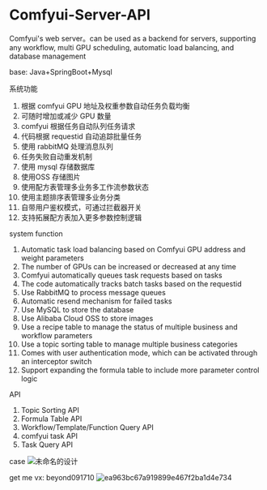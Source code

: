 # Comfyui-Server-API
Comfyui's web server。can be used as a backend for servers, supporting any workflow, multi GPU scheduling, automatic load balancing, and database management

base: Java+SpringBoot+Mysql

系统功能
1. 根据 comfyui GPU 地址及权重参数自动任务负载均衡
2. 可随时增加或减少 GPU 数量
3. comfyui 根据任务自动队列任务请求
4. 代码根据 requestid 自动追踪批量任务
5. 使用 rabbitMQ 处理消息队列
6. 任务失败自动重发机制
7. 使用 mysql 存储数据库
8. 使用OSS 存储图片
9. 使用配方表管理多业务多工作流参数状态
10. 使用主题排序表管理多业务分类
11. 自带用户鉴权模式，可通过拦截器开关
12. 支持拓展配方表加入更多参数控制逻辑


system function
1. Automatic task load balancing based on Comfyui GPU address and weight parameters
2. The number of GPUs can be increased or decreased at any time
3. Comfyui automatically queues task requests based on tasks
4. The code automatically tracks batch tasks based on the requestid
5. Use RabbitMQ to process message queues
6. Automatic resend mechanism for failed tasks
7. Use MySQL to store the database
8. Use Alibaba Cloud OSS to store images
9. Use a recipe table to manage the status of multiple business and workflow parameters
10. Use a topic sorting table to manage multiple business categories
11. Comes with user authentication mode, which can be activated through an interceptor switch
12. Support expanding the formula table to include more parameter control logic

API
1. Topic Sorting API
2. Formula Table API
3. Workflow/Template/Function Query API
4. comfyui task API
5. Task Query API


case
![未命名的设计](https://github.com/user-attachments/assets/aaaa49ea-99c7-4fdd-ae9f-92436cd041a5)




get me
vx: beyond091710
![ea963bc67a919899e467f2ba1d4e734](https://github.com/user-attachments/assets/fac7f239-a75d-4816-97d7-52d1eea95f24)





